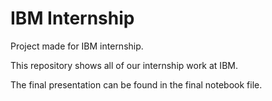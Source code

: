 # IBM Internship
Project made for IBM internship. 

This repository shows all of our internship work at IBM.

The final presentation can be found in the final notebook file.
